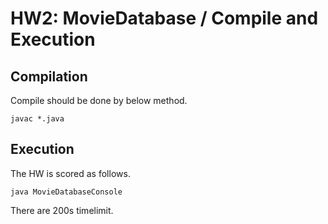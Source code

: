 # HW2: MovieDatabase / Compile and Execution

## Compilation

Compile should be done by below method.<br/>

```
javac *.java
```

## Execution

The HW is scored as follows.

```
java MovieDatabaseConsole
```

There are 200s timelimit.
